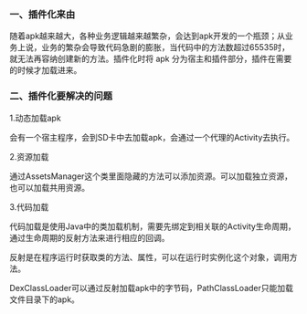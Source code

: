 ### 一、插件化来由

随着apk越来越大，各种业务逻辑越来越繁杂，会达到apk开发的一个瓶颈；从业务上说，业务的繁杂会导致代码急剧的膨胀，当代码中的方法数超过65535时，就无法再容纳创建新的方法。插件化时将 apk 分为宿主和插件部分，插件在需要的时候才加载进来。

### 二、插件化要解决的问题

1.动态加载apk

会有一个宿主程序，会到SD卡中去加载apk，会通过一个代理的Activity去执行。

2.资源加载

通过AssetsManager这个类里面隐藏的方法可以添加资源。可以加载独立资源，也可以加载共用资源。

3.代码加载

代码加载是使用Java中的类加载机制，需要先绑定到相关联的Activity生命周期，通过生命周期的反射方法来进行相应的回调。

反射是在程序运行时获取类的方法、属性，可以在运行时实例化这个对象，调用方法。

DexClassLoader可以通过反射加载apk中的字节码，PathClassLoader只能加载文件目录下的apk。